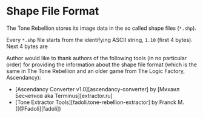 ﻿Shape File Format
=================

The Tone Rebellion stores its image data in the so called shape files (`*.shp`).

Every `*.shp` file starts from the identifying ASCII string, `1.10` (first 4 bytes). Next 4 bytes are

Author would like to thank authors of the following tools (in no particular order) for providing the information about the shape file format (which is the same in The Tone Rebellion and an older game from The Logic Factory, Ascendancy):

- [Ascendancy Converter v1.0][ascendancy-converter] by [Михаил Бесчетнов aka Terminus][extractor.ru]
- [Tone Extractor Tools][fadoli.tone-rebellion-extractor] by Franck M. ([@Fadoli][fadoli])
